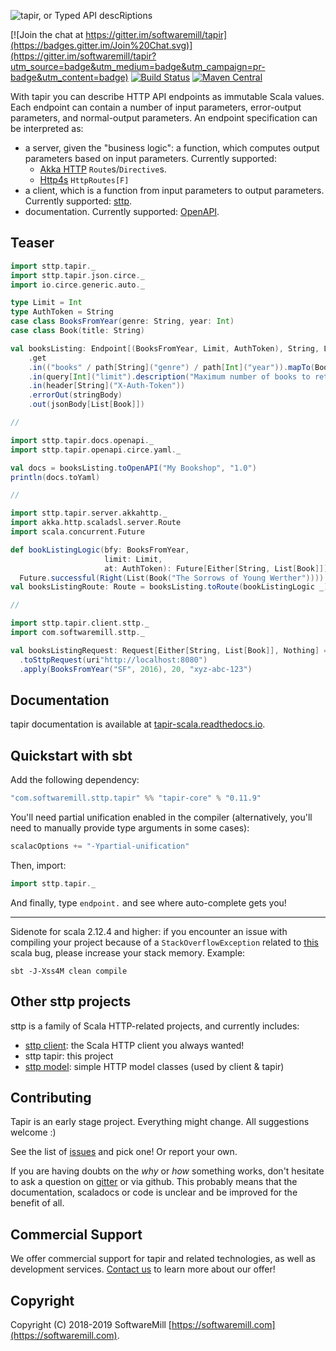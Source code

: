 ![tapir, or Typed API descRiptions](https://github.com/softwaremill/tapir/raw/master/banner.png)

[![Join the chat at https://gitter.im/softwaremill/tapir](https://badges.gitter.im/Join%20Chat.svg)](https://gitter.im/softwaremill/tapir?utm_source=badge&utm_medium=badge&utm_campaign=pr-badge&utm_content=badge)
[![Build Status](https://travis-ci.org/softwaremill/tapir.svg?branch=master)](https://travis-ci.org/softwaremill/tapir)
[![Maven Central](https://maven-badges.herokuapp.com/maven-central/com.softwaremill.sttp.tapir/tapir-core_2.12/badge.svg)](https://maven-badges.herokuapp.com/maven-central/com.softwaremill.sttp.tapir/tapir-core_2.12)

With tapir you can describe HTTP API endpoints as immutable Scala values. Each endpoint can contain a number of 
input parameters, error-output parameters, and normal-output parameters. An endpoint specification can be 
interpreted as:

* a server, given the "business logic": a function, which computes output parameters based on input parameters. 
  Currently supported: 
  * [Akka HTTP](https://tapir-scala.readthedocs.io/en/latest/server/akkahttp.html) `Route`s/`Directive`s.
  * [Http4s](https://tapir-scala.readthedocs.io/en/latest/server/http4s.html) `HttpRoutes[F]`
* a client, which is a function from input parameters to output parameters. Currently supported: [sttp](https://tapir-scala.readthedocs.io/en/latest/sttp.html).
* documentation. Currently supported: [OpenAPI](https://tapir-scala.readthedocs.io/en/latest/openapi.html).

## Teaser

```scala
import sttp.tapir._
import sttp.tapir.json.circe._
import io.circe.generic.auto._

type Limit = Int
type AuthToken = String
case class BooksFromYear(genre: String, year: Int)
case class Book(title: String)

val booksListing: Endpoint[(BooksFromYear, Limit, AuthToken), String, List[Book], Nothing] = endpoint
    .get
    .in(("books" / path[String]("genre") / path[Int]("year")).mapTo(BooksFromYear))
    .in(query[Int]("limit").description("Maximum number of books to retrieve"))
    .in(header[String]("X-Auth-Token"))
    .errorOut(stringBody)
    .out(jsonBody[List[Book]])

//

import sttp.tapir.docs.openapi._
import sttp.tapir.openapi.circe.yaml._

val docs = booksListing.toOpenAPI("My Bookshop", "1.0")
println(docs.toYaml)

//

import sttp.tapir.server.akkahttp._
import akka.http.scaladsl.server.Route
import scala.concurrent.Future

def bookListingLogic(bfy: BooksFromYear, 
                     limit: Limit,  
                     at: AuthToken): Future[Either[String, List[Book]]] =
  Future.successful(Right(List(Book("The Sorrows of Young Werther"))))
val booksListingRoute: Route = booksListing.toRoute(bookListingLogic _)

//

import sttp.tapir.client.sttp._
import com.softwaremill.sttp._

val booksListingRequest: Request[Either[String, List[Book]], Nothing] = booksListing
  .toSttpRequest(uri"http://localhost:8080")
  .apply(BooksFromYear("SF", 2016), 20, "xyz-abc-123")
```

## Documentation

tapir documentation is available at [tapir-scala.readthedocs.io](http://tapir-scala.readthedocs.io).

## Quickstart with sbt

Add the following dependency:

```scala
"com.softwaremill.sttp.tapir" %% "tapir-core" % "0.11.9"
```

You'll need partial unification enabled in the compiler (alternatively, you'll need to manually provide type arguments in some cases):

```scala
scalacOptions += "-Ypartial-unification"
```

Then, import:

```scala
import sttp.tapir._
```

And finally, type `endpoint.` and see where auto-complete gets you!

---

Sidenote for scala 2.12.4 and higher: if you encounter an issue with compiling your project because of 
a `StackOverflowException` related to [this](https://github.com/scala/bug/issues/10604) scala bug, 
please increase your stack memory. Example:

```
sbt -J-Xss4M clean compile
```

## Other sttp projects

sttp is a family of Scala HTTP-related projects, and currently includes:

* [sttp client](https://github.com/softwaremill/sttp): the Scala HTTP client you always wanted!
* sttp tapir: this project
* [sttp model](https://github.com/softwaremill/sttp-model): simple HTTP model classes (used by client & tapir)

## Contributing

Tapir is an early stage project. Everything might change. All suggestions welcome :)

See the list of [issues](https://github.com/softwaremill/tapir/issues) and pick one! Or report your own.

If you are having doubts on the *why* or *how* something works, don't hesitate to ask a question on
[gitter](https://gitter.im/softwaremill/tapir) or via github. This probably means that the documentation, scaladocs or 
code is unclear and be improved for the benefit of all.

## Commercial Support

We offer commercial support for tapir and related technologies, as well as development services. [Contact us](https://softwaremill.com) to learn more about our offer!

## Copyright

Copyright (C) 2018-2019 SoftwareMill [https://softwaremill.com](https://softwaremill.com).
